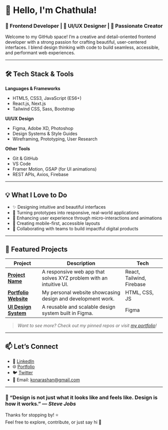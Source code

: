 # 👋 Hello, I'm Chathula!

### 🎨 Frontend Developer | 🧠 UI/UX Designer | 🚀 Passionate Creator

Welcome to my GitHub space! I’m a creative and detail-oriented frontend developer with a strong passion for crafting beautiful, user-centered interfaces. I blend design thinking with code to build seamless, accessible, and performant web experiences.

---

## 🛠️ Tech Stack & Tools

**Languages & Frameworks**
- HTML5, CSS3, JavaScript (ES6+)
- React.js, Next.js
- Tailwind CSS, Sass, Bootstrap

**UI/UX Design**
- Figma, Adobe XD, Photoshop
- Design Systems & Style Guides
- Wireframing, Prototyping, User Research

**Other Tools**
- Git & GitHub
- VS Code
- Framer Motion, GSAP (for UI animations)
- REST APIs, Axios, Firebase

---

## 💡 What I Love to Do
- ✨ Designing intuitive and beautiful interfaces  
- 🧪 Turning prototypes into responsive, real-world applications  
- 🎯 Enhancing user experience through micro-interactions and animations  
- 📱 Creating mobile-first, accessible layouts  
- 💬 Collaborating with teams to build impactful digital products  

---

## 📂 Featured Projects

| Project | Description | Tech |
|--------|-------------|------|
| **[Project Name](#)** | A responsive web app that solves XYZ problem with an intuitive UI. | React, Tailwind, Firebase |
| **[Portfolio Website](#)** | My personal website showcasing design and development work. | HTML, CSS, JS |
| **[UI Design System](#)** | A reusable and scalable design system built in Figma. | Figma |

> *Want to see more? Check out my pinned repos or visit [my portfolio](#)!*

---

## 📫 Let’s Connect

- 💼 [LinkedIn](https://linkedin.com/in/yourusername)
- 🌐 [Portfolio](https://yourportfolio.com)
- 🐦 [Twitter](https://twitter.com/yourhandle)
- 📧 Email: konarashan@gmail.com

---

### 🚀 “Design is not just what it looks like and feels like. Design is how it works.” — *Steve Jobs*

Thanks for stopping by! ⭐️  
Feel free to explore, contribute, or just say hi 👋  
